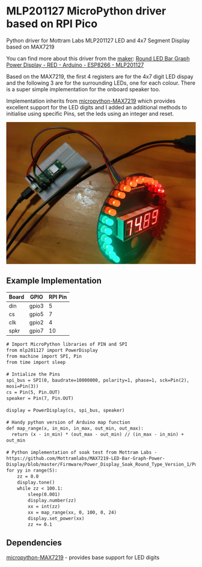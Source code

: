 # MLP201127 MicroPython driver based on RPI Pico
Python driver for Mottram Labs MLP201127 LED and 4x7 Segment Display based on MAX7219

You can find more about this driver from the [maker](https://www.mottramlabs.com/): [Round LED Bar Graph Power Display - RED - Arduino - ESP8266 - MLP201127](https://www.ebay.co.uk/itm/133752718757)

Based on the MAX7219, the first 4 registers are for the 4x7 digit LED dispay and the following 3 are for the surrounding LEDs, one for each colour. There is a super simple implementation for the onboard speaker too.

Implementation inherits from [micropython-MAX7219](https://github.com/JennaSys/micropython-max7219/) which provides excellent support for the LED digits and I added an additional methods to initialise using specific Pins, set the leds using an integer and reset.

![RPi Pico with the ML201127 Display](https://github.com/richardarpino/mlp201127-micropython/blob/main/MLP201127%20with%20RPi%20Pico.jpg)

## Example Implementation
| Board       | GPIO        | RPI Pin     |
| ----------- | ----------- | ----------- |
| din         | gpio3       | 5           |
| cs          | gpio5       | 7           |
| clk         | gpio2       | 4           |
| spkr        | gpio7       | 10          |

```
# Import MicroPython libraries of PIN and SPI
from mlp201127 import PowerDisplay
from machine import SPI, Pin
from time import sleep

# Intialize the Pins
spi_bus = SPI(0, baudrate=10000000, polarity=1, phase=1, sck=Pin(2), mosi=Pin(3))
cs = Pin(5, Pin.OUT)
speaker = Pin(7, Pin.OUT)

display = PowerDisplay(cs, spi_bus, speaker)

# Handy python version of Arduino map function
def map_range(x, in_min, in_max, out_min, out_max):
  return (x - in_min) * (out_max - out_min) // (in_max - in_min) + out_min

# Python implementation of soak test from Mottram Labs - https://github.com/Mottramlabs/MAX7219-LED-Bar-Graph-Power-Display/blob/master/Firmware/Power_Display_Soak_Round_Type_Version_1/Power_Display_Soak_Round_Type_Version_1.ino
for yy in range(5):
    zz = 0.0
    display.tone()
    while zz < 100.1:
        sleep(0.001)
        display.number(zz)
        xx = int(zz)
        xx = map_range(xx, 0, 100, 0, 24)
        display.set_power(xx)
        zz += 0.1
```

## Dependencies
[micropython-MAX7219](https://github.com/JennaSys/micropython-max7219/) - provides base support for LED digits
